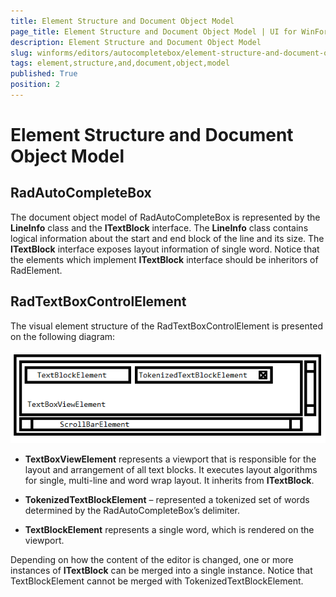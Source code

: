 ```yaml
---
title: Element Structure and Document Object Model
page_title: Element Structure and Document Object Model | UI for WinForms Documentation
description: Element Structure and Document Object Model
slug: winforms/editors/autocompletebox/element-structure-and-document-object-model
tags: element,structure,and,document,object,model
published: True
position: 2
---
```


# Element Structure and Document Object Model



## RadAutoCompleteBox

The document object model of RadAutoCompleteBox is represented by the __LineInfo__ class and the __ITextBlock__ interface. The __LineInfo__ class contains logical information about the start and end block of the line and its size. The __ITextBlock__ interface exposes layout information of single word. Notice that the elements which implement __ITextBlock__ interface should be inheritors of RadElement.
        

## RadTextBoxControlElement

The visual element structure of the RadTextBoxControlElement is presented on the following diagram:

![editors-autocompletebox-element-structure-and-dom 001](images/editors-autocompletebox-element-structure-and-dom001.png)

* __TextBoxViewElement__ represents a viewport that is responsible for the layout and arrangement of all text blocks. It executes layout algorithms for single, multi-line and word wrap layout. It inherits from __ITextBlock__.
		  	

* __TokenizedTextBlockElement__ – represented a tokenized set of words determined by the RadAutoCompleteBox’s delimiter.
		  

* __TextBlockElement__ represents a single word, which is rendered on the viewport.

Depending on how the content of the editor is changed, one or more instances of __ITextBlock__ can be merged into a single instance. Notice that TextBlockElement cannot be merged with TokenizedTextBlockElement.
		
